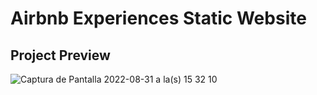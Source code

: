 # Airbnb Experiences Static Website

## Project Preview

![Captura de Pantalla 2022-08-31 a la(s) 15 32 10](https://user-images.githubusercontent.com/77374408/187753397-3dc5ecdf-c3e4-44bf-9acf-244b0cdbf98f.png)

